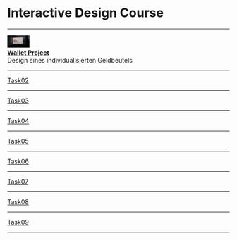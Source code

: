 # Interactive Design Course

---

<img src="Task_01/IMG6.jpg" alt="Teaser" width=50/><br>
[<b>Wallet Project</b>](Task_01/task01.md)<br>
Design eines individualisierten Geldbeutels

---

[Task02](Task_02/task02.md)

---

[Task03](Task_03/task03.md)

---

[Task04](Task_04/task04.md)

---

[Task05](Task_05/task05.md)

---

[Task06](Task_06/task06.md)

---

[Task07](Task_07/task07.md)

---

[Task08](Task_08/task08.md)

---

[Task09](Task_09/task09.md)

---
